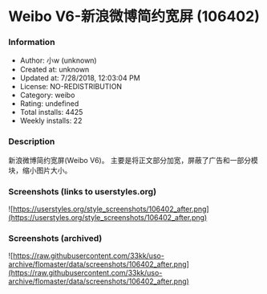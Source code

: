 # Weibo V6-新浪微博简约宽屏 (106402)

### Information
- Author: 小w (unknown)
- Created at: unknown
- Updated at: 7/28/2018, 12:03:04 PM
- License: NO-REDISTRIBUTION
- Category: weibo
- Rating: undefined
- Total installs: 4425
- Weekly installs: 22


### Description
新浪微博简约宽屏(Weibo V6)。
主要是将正文部分加宽，屏蔽了广告和一部分模块，缩小图片大小。


### Screenshots (links to userstyles.org)
![https://userstyles.org/style_screenshots/106402_after.png](https://userstyles.org/style_screenshots/106402_after.png)


### Screenshots (archived)
![https://raw.githubusercontent.com/33kk/uso-archive/flomaster/data/screenshots/106402_after.png](https://raw.githubusercontent.com/33kk/uso-archive/flomaster/data/screenshots/106402_after.png)
